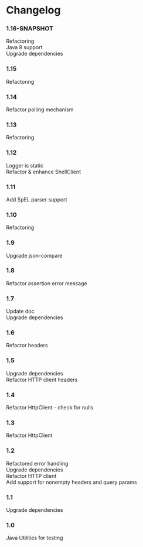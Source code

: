 # Changelog

### 1.16-SNAPSHOT
Refactoring  
Java 8 support  
Upgrade dependencies  

### 1.15
Refactoring  

### 1.14
Refactor polling mechanism  

### 1.13
Refactoring    

### 1.12
Logger is static  
Refactor & enhance ShellClient  

### 1.11
Add SpEL parser support  

### 1.10
Refactoring  

### 1.9
Upgrade json-compare  

### 1.8
Refactor assertion error message  

### 1.7
Update doc  
Upgrade dependencies  

### 1.6
Refactor headers  

### 1.5
Upgrade dependencies  
Refactor HTTP client headers    

### 1.4
Refactor HttpClient - check for nulls    

### 1.3
Refactor HttpClient  

### 1.2
Refactored error handling      
Upgrade dependencies  
Refactor HTTP client  
Add support for nonempty headers and query params    

### 1.1
Upgrade dependencies  

### 1.0
Java Utilities for testing